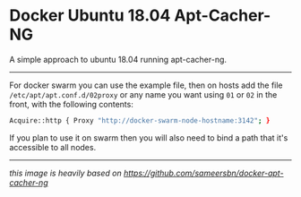# Docker Ubuntu 18.04 Apt-Cacher-NG

A simple approach to ubuntu 18.04 running apt-cacher-ng.

---

For docker swarm you can use the example file, then on hosts add the file `/etc/apt/apt.conf.d/02proxy` or any name you want using `01` or `02` in the front, with the following contents:

```sh
Acquire::http { Proxy "http://docker-swarm-node-hostname:3142"; }
```

If you plan to use it on swarm then you will also need to bind a path that it's accessible to all nodes.

---
_this image is heavily based on https://github.com/sameersbn/docker-apt-cacher-ng_
